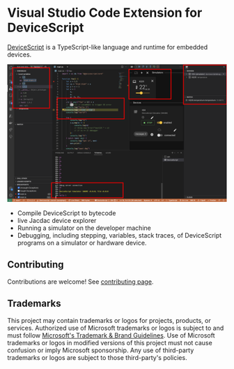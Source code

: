 # Visual Studio Code Extension for DeviceScript

[DeviceScript](https://aka.ms/devicescript) is a TypeScript-like language and runtime for embedded devices.

![screenshot of the extension](./screenshot.png)

-   Compile DeviceScript to bytecode
-   live Jacdac device explorer
-   Running a simulator on the developer machine
-   Debugging, including stepping, variables, stack traces, of DeviceScript programs on a simulator or hardware device.

## Contributing

Contributions are welcome! See [contributing page](../CONTRIBUTING.md).

## Trademarks

This project may contain trademarks or logos for projects, products, or services. Authorized use of Microsoft
trademarks or logos is subject to and must follow
[Microsoft's Trademark & Brand Guidelines](https://www.microsoft.com/en-us/legal/intellectualproperty/trademarks/usage/general).
Use of Microsoft trademarks or logos in modified versions of this project must not cause confusion or imply Microsoft sponsorship.
Any use of third-party trademarks or logos are subject to those third-party's policies.
